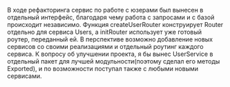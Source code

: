 В ходе рефакторинга сервис по работе с юзерами был вынесен в отдельный интерфейс, благодаря чему работа с запросами и с базой происходит независимо. Функция createUserRouter конструирует Router отдельно для сервиса Users, а initRouter использует уже готовый роутер, переданный ей. В перспективе возможно добавление новых сервисов со своими реализациями и отдельный роутинг каждого сервиса. К вопросу об улучшении проекта, я бы вынес UserService в отдельный пакет для лучшей модульности(поэтому сделал его методы Exported), и по возможности поступал также с любыми новыми сервисами.